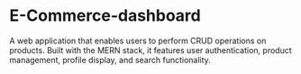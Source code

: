 # E-Commerce-dashboard
A web application that enables users to perform CRUD operations on products. Built with the MERN stack, it features user authentication, product management, profile display, and search functionality.
